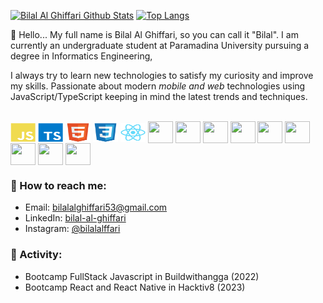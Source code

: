 [![Bilal Al Ghiffari Github Stats](https://github-readme-stats.vercel.app/api?username=Bilal-Ghiffari&count_private=true&theme=default&show_icons=true)](https://github.com/Bilal-Ghiffari)
[![Top Langs](https://github-readme-stats.vercel.app/api/top-langs/?username=Bilal-Ghiffari&layout=compact)](https://github.com/Bilal-Ghiffari)
<br>

👋 Hello... My full name is Bilal Al Ghiffari, so you can call it "Bilal". I am currently an undergraduate student at Paramadina University pursuing a degree in Informatics Engineering,

I always try to learn new technologies to satisfy my curiosity and improve my skills. Passionate about modern *mobile and web* technologies using JavaScript/TypeScript keeping in mind the latest trends and techniques.

<div style="display: inline_block"><br>
  <img align="center" alt="Rafa-Js" height="30" width="40" src="https://raw.githubusercontent.com/devicons/devicon/master/icons/javascript/javascript-plain.svg">
  <img align="center" alt="Rafa-Ts" height="30" width="40" src="https://raw.githubusercontent.com/devicons/devicon/master/icons/typescript/typescript-plain.svg">
  <img align="center" alt="Rafa-HTML" height="30" width="40" src="https://raw.githubusercontent.com/devicons/devicon/master/icons/html5/html5-original.svg">
  <img align="center" alt="Rafa-CSS" height="30" width="40" src="https://raw.githubusercontent.com/devicons/devicon/master/icons/css3/css3-original.svg">
  <img align="center" alt="Rafa-React" height="30" width="40" src="https://raw.githubusercontent.com/devicons/devicon/master/icons/react/react-original.svg">
  <img align="center" src="https://skillicons.dev/icons?i=nextjs" width="40" height="35">
  <img align="center" src="https://skillicons.dev/icons?i=redux" width="40" height="35">
  <img align="center" src="https://skillicons.dev/icons?i=tailwind" width="40" height="35">
  <img align="center" src="https://skillicons.dev/icons?i=bootstrap" width="40" height="35">
  <img align="center" src="https://skillicons.dev/icons?i=nodejs" width="40" height="35">
  <img align="center" src="https://skillicons.dev/icons?i=webpack" width="40" height="35">
  <img align="center" src="https://skillicons.dev/icons?i=mongodb" width="40" height="35">
  <img align="center" src="https://skillicons.dev/icons?i=mysql" width="40" height="35">
  <img align="center" src="https://skillicons.dev/icons?i=sequelize" width="40" height="35">
</div>


### 🚀 How to reach me:
- Email: [bilalalghiffari53@gmail.com](bilalalghiffari53@gmail.com)
- LinkedIn: [bilal-al-ghiffari](https://www.linkedin.com/in/bilal-al-ghiffari/)
- Instagram: [@bilalalffari](https://www.instagram.com/bilalalffari/)

### 🚀 Activity:
- Bootcamp FullStack Javascript in Buildwithangga (2022)
- Bootcamp React and React Native in Hacktiv8 (2023)
